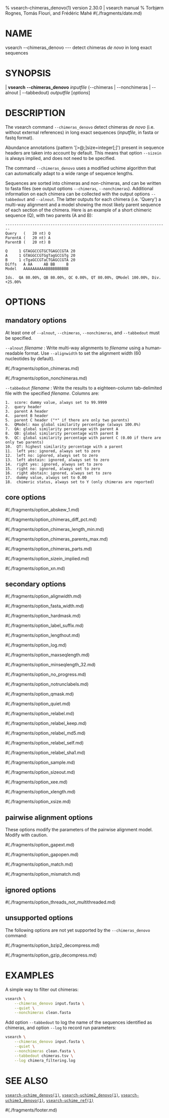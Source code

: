 % vsearch-chimeras_denovo(1) version 2.30.0 | vsearch manual
% Torbjørn Rognes, Tomás Flouri, and Frédéric Mahé
#(./fragments/date.md)

# NAME

vsearch \-\-chimeras_denovo --- detect chimeras *de novo* in long exact sequences


# SYNOPSIS

| **vsearch** **\-\-chimeras_denovo** _inputfile_ (\-\-chimeras | \-\-nonchimeras | \-\-alnout | \-\-tabbedout) _outputfile_ \[_options_]


# DESCRIPTION

The vsearch command `--chimeras_denovo` detect chimeras *de novo*
(i.e. without external references) in long exact sequences
(*inputfile*, in fasta or fastq format).

Abundance annotations (pattern '[>@;]size=integer[;]') present in
sequence headers are taken into account by default. This means that
option `--sizein` is always implied, and does not need to be
specified.

The command `--chimeras_denovo` uses a modified uchime algorithm that
can automatically adapt to a wide range of sequence lengths.

Sequences are sorted into chimeras and non-chimeras, and can be
written to fasta files (see output options `--chimeras`,
`--nonchimeras`). Additional information on each chimera can be
collected with the output options `--tabbedout` and `--alnout`. The
latter outputs for each chimera (i.e. 'Query') a multi-way alignment
and a model showing the most likely parent sequence of each section of
the chimera. Here is an example of a short chimeric sequence (Q), with
two parents (A and B):

```text
------------------------------------------------------------------------
Query   (   20 nt) Q
ParentA (   20 nt) A
ParentB (   20 nt) B

Q     1 GTAGGCCGTGCTGAGCCGTA 20
A     1 GTAGGCCGTGgTagGCCGTg 20
B     1 cTgaGCCGTaCTGAGCCGTA 20
Diffs   A AA     AB BB     B
Model   AAAAAAAAAABBBBBBBBBB

Ids.  QA 80.00%, QB 80.00%, QC 0.00%, QT 80.00%, QModel 100.00%, Div. +25.00%
```


# OPTIONS

## mandatory options

At least one of `--alnout`, `--chimeras`, `--nonchimeras`, and
`--tabbedout` must be specified.

`--alnout` *filename*
: Write multi-way alignments to *filename* using a human-readable
  format. Use `--alignwidth` to set the alignment width (60
  nucleotides by default).

#(./fragments/option_chimeras.md)

#(./fragments/option_nonchimeras.md)

`--tabbedout` *filename*
: Write the results to a eighteen-column tab-delimited file with the
  specified *filename*. Columns are:

    1.  score: dummy value, always set to 99.9999
    2.  query header
    3.  parent A header
    4.  parent B header
    5.  parent C header ("*" if there are only two parents)
    6.  QModel: max global similarity percentage (always 100.0%)
    7.  QA: global similarity percentage with parent A
    8.  QB: global similarity percentage with parent B
    9.  QC: global similarity percentage with parent C (0.00 if there are only two parents)
    10.  QT: highest similarity percentage with a parent
    11.  left yes: ignored, always set to zero
    12.  left no: ignored, always set to zero
    13.  left abstain: ignored, always set to zero
    14.  right yes: ignored, always set to zero
    15.  right no: ignored, always set to zero
    16.  right abstain: ignored, always set to zero
    17.  dummy value, always set to 0.00
    18.  chimeric status, always set to Y (only chimeras are reported)


## core options

#(./fragments/option_abskew_1.md)

#(./fragments/option_chimeras_diff_pct.md)

#(./fragments/option_chimeras_length_min.md)

#(./fragments/option_chimeras_parents_max.md)

#(./fragments/option_chimeras_parts.md)

#(./fragments/option_sizein_implied.md)

#(./fragments/option_xn.md)


## secondary options

#(./fragments/option_alignwidth.md)

#(./fragments/option_fasta_width.md)

#(./fragments/option_hardmask.md)

#(./fragments/option_label_suffix.md)

#(./fragments/option_lengthout.md)

#(./fragments/option_log.md)

#(./fragments/option_maxseqlength.md)

#(./fragments/option_minseqlength_32.md)

#(./fragments/option_no_progress.md)

#(./fragments/option_notrunclabels.md)

#(./fragments/option_qmask.md)

#(./fragments/option_quiet.md)

#(./fragments/option_relabel.md)

#(./fragments/option_relabel_keep.md)

#(./fragments/option_relabel_md5.md)

#(./fragments/option_relabel_self.md)

#(./fragments/option_relabel_sha1.md)

#(./fragments/option_sample.md)

#(./fragments/option_sizeout.md)

#(./fragments/option_xee.md)

#(./fragments/option_xlength.md)

#(./fragments/option_xsize.md)


## pairwise alignment options

These options modify the parameters of the pairwise alignment
model. Modify with caution.

#(./fragments/option_gapext.md)

#(./fragments/option_gapopen.md)

#(./fragments/option_match.md)

#(./fragments/option_mismatch.md)


## ignored options

#(./fragments/option_threads_not_multithreaded.md)


## unsupported options

The following options are not yet supported by the `--chimeras_denovo`
command:

#(./fragments/option_bzip2_decompress.md)

#(./fragments/option_gzip_decompress.md)


# EXAMPLES

A simple way to filter out chimeras:

```sh
vsearch \
    --chimeras_denovo input.fasta \
    --quiet \
    --nonchimeras clean.fasta
```

Add option `--tabbedout` to log the name of the sequences identified
as chimeras, and option `--log` to record run parameters:

```sh
vsearch \
    --chimeras_denovo input.fasta \
    --quiet \
    --nonchimeras clean.fasta \
    --tabbedout chimeras.tsv \
    --log chimera_filtering.log
```


# SEE ALSO

[`vsearch-uchime_denovo(1)`](./commands/vsearch-uchime_denovo.1.md),
[`vsearch-uchime2_denovo(1)`](../formats/vsearch-uchime2_denovo.1.md),
[`vsearch-uchime3_denovo(1)`](../formats/vsearch-uchime3_denovo.1.md),
[`vsearch-uchime_ref(1)`](../formats/vsearch-uchime_ref.1.md)


#(./fragments/footer.md)
